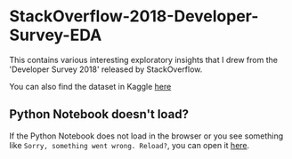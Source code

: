 # StackOverflow-2018-Developer-Survey-EDA

This contains various interesting exploratory insights that I drew from the 'Developer Survey 2018' released by StackOverflow. </br>

You can also find the dataset in Kaggle <a href='https://www.kaggle.com/stackoverflow/stack-overflow-2018-developer-survey'>here</a>

## Python Notebook doesn't load?

If the Python Notebook does not load in the browser or you see something like `Sorry, something went wrong. Reload?`, you can open it <a href="https://nbviewer.jupyter.org/github/VETURISRIRAM/StackOverflow-2018-Developer-Survey-EDA/blob/master/DeveloperSurveyExploration.ipynb">here<a>.
